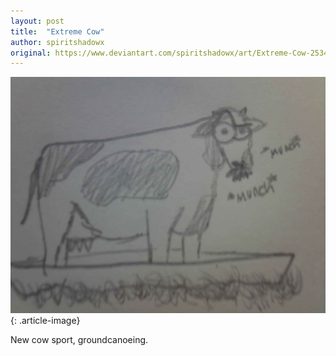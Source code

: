 ```yaml
---
layout: post
title:  "Extreme Cow"
author: spiritshadowx
original: https://www.deviantart.com/spiritshadowx/art/Extreme-Cow-253494828
---
```


![](/assets/img/2011-08-17.webp)
{: .article-image}

New cow sport, groundcanoeing.
